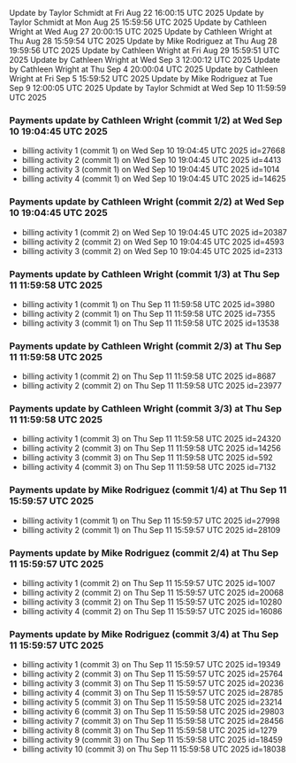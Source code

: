 Update by Taylor Schmidt at Fri Aug 22 16:00:15 UTC 2025
Update by Taylor Schmidt at Mon Aug 25 15:59:56 UTC 2025
Update by Cathleen Wright at Wed Aug 27 20:00:15 UTC 2025
Update by Cathleen Wright at Thu Aug 28 15:59:54 UTC 2025
Update by Mike Rodriguez at Thu Aug 28 19:59:56 UTC 2025
Update by Cathleen Wright at Fri Aug 29 15:59:51 UTC 2025
Update by Cathleen Wright at Wed Sep  3 12:00:12 UTC 2025
Update by Cathleen Wright at Thu Sep  4 20:00:04 UTC 2025
Update by Cathleen Wright at Fri Sep  5 15:59:52 UTC 2025
Update by Mike Rodriguez at Tue Sep  9 12:00:05 UTC 2025
Update by Taylor Schmidt at Wed Sep 10 11:59:59 UTC 2025

### Payments update by Cathleen Wright (commit 1/2) at Wed Sep 10 19:04:45 UTC 2025
- billing activity 1 (commit 1) on Wed Sep 10 19:04:45 UTC 2025 id=27668
- billing activity 2 (commit 1) on Wed Sep 10 19:04:45 UTC 2025 id=4413
- billing activity 3 (commit 1) on Wed Sep 10 19:04:45 UTC 2025 id=1014
- billing activity 4 (commit 1) on Wed Sep 10 19:04:45 UTC 2025 id=14625

### Payments update by Cathleen Wright (commit 2/2) at Wed Sep 10 19:04:45 UTC 2025
- billing activity 1 (commit 2) on Wed Sep 10 19:04:45 UTC 2025 id=20387
- billing activity 2 (commit 2) on Wed Sep 10 19:04:45 UTC 2025 id=4593
- billing activity 3 (commit 2) on Wed Sep 10 19:04:45 UTC 2025 id=2313

### Payments update by Cathleen Wright (commit 1/3) at Thu Sep 11 11:59:58 UTC 2025
- billing activity 1 (commit 1) on Thu Sep 11 11:59:58 UTC 2025 id=3980
- billing activity 2 (commit 1) on Thu Sep 11 11:59:58 UTC 2025 id=7355
- billing activity 3 (commit 1) on Thu Sep 11 11:59:58 UTC 2025 id=13538

### Payments update by Cathleen Wright (commit 2/3) at Thu Sep 11 11:59:58 UTC 2025
- billing activity 1 (commit 2) on Thu Sep 11 11:59:58 UTC 2025 id=8687
- billing activity 2 (commit 2) on Thu Sep 11 11:59:58 UTC 2025 id=23977

### Payments update by Cathleen Wright (commit 3/3) at Thu Sep 11 11:59:58 UTC 2025
- billing activity 1 (commit 3) on Thu Sep 11 11:59:58 UTC 2025 id=24320
- billing activity 2 (commit 3) on Thu Sep 11 11:59:58 UTC 2025 id=14256
- billing activity 3 (commit 3) on Thu Sep 11 11:59:58 UTC 2025 id=592
- billing activity 4 (commit 3) on Thu Sep 11 11:59:58 UTC 2025 id=7132

### Payments update by Mike Rodriguez (commit 1/4) at Thu Sep 11 15:59:57 UTC 2025
- billing activity 1 (commit 1) on Thu Sep 11 15:59:57 UTC 2025 id=27998
- billing activity 2 (commit 1) on Thu Sep 11 15:59:57 UTC 2025 id=28109

### Payments update by Mike Rodriguez (commit 2/4) at Thu Sep 11 15:59:57 UTC 2025
- billing activity 1 (commit 2) on Thu Sep 11 15:59:57 UTC 2025 id=1007
- billing activity 2 (commit 2) on Thu Sep 11 15:59:57 UTC 2025 id=20068
- billing activity 3 (commit 2) on Thu Sep 11 15:59:57 UTC 2025 id=10280
- billing activity 4 (commit 2) on Thu Sep 11 15:59:57 UTC 2025 id=16086

### Payments update by Mike Rodriguez (commit 3/4) at Thu Sep 11 15:59:57 UTC 2025
- billing activity 1 (commit 3) on Thu Sep 11 15:59:57 UTC 2025 id=19349
- billing activity 2 (commit 3) on Thu Sep 11 15:59:57 UTC 2025 id=25764
- billing activity 3 (commit 3) on Thu Sep 11 15:59:57 UTC 2025 id=20236
- billing activity 4 (commit 3) on Thu Sep 11 15:59:57 UTC 2025 id=28785
- billing activity 5 (commit 3) on Thu Sep 11 15:59:58 UTC 2025 id=23214
- billing activity 6 (commit 3) on Thu Sep 11 15:59:58 UTC 2025 id=29803
- billing activity 7 (commit 3) on Thu Sep 11 15:59:58 UTC 2025 id=28456
- billing activity 8 (commit 3) on Thu Sep 11 15:59:58 UTC 2025 id=1279
- billing activity 9 (commit 3) on Thu Sep 11 15:59:58 UTC 2025 id=18459
- billing activity 10 (commit 3) on Thu Sep 11 15:59:58 UTC 2025 id=18038
